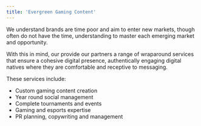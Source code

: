 ```yaml
---
title: 'Evergreen Gaming Content'
---
```


We understand brands are time poor and aim to enter new markets, though often do not have the time, understanding to master each emerging market and opportunity.

With this in mind, our provide our partners a range of wraparound services that ensure a cohesive digital presence, authentically engaging digital natives where they are comfortable and receptive to messaging.

These services include:

- Custom gaming content creation
- Year round social management
- Complete tournaments and events
- Gaming and esports expertise
- PR planning, copywriting and management

